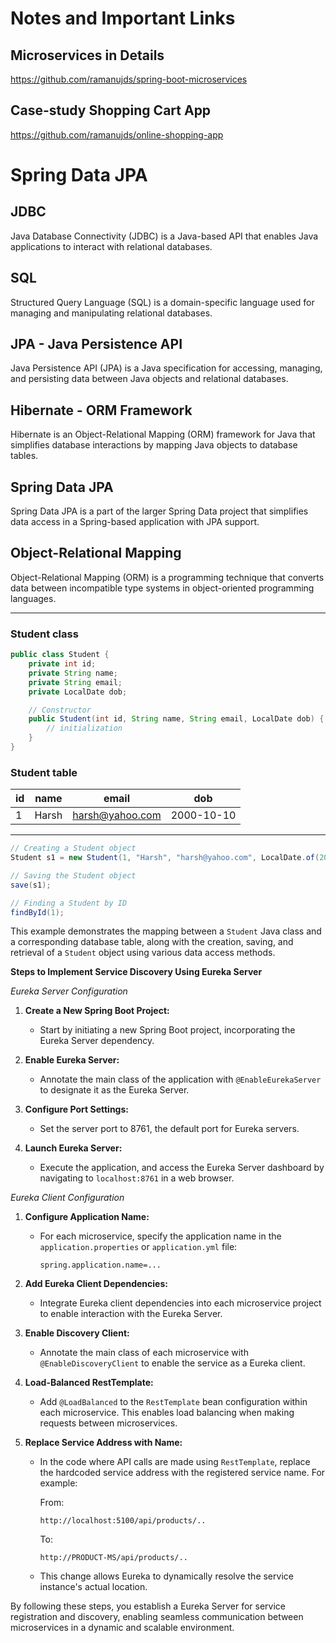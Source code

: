 # Notes and Important Links

## Microservices in Details

https://github.com/ramanujds/spring-boot-microservices

## Case-study Shopping Cart App

https://github.com/ramanujds/online-shopping-app

# Spring Data JPA

## JDBC

Java Database Connectivity (JDBC) is a Java-based API that enables Java applications to interact with relational databases.

## SQL

Structured Query Language (SQL) is a domain-specific language used for managing and manipulating relational databases.

## JPA - Java Persistence API

Java Persistence API (JPA) is a Java specification for accessing, managing, and persisting data between Java objects and relational databases.

## Hibernate - ORM Framework

Hibernate is an Object-Relational Mapping (ORM) framework for Java that simplifies database interactions by mapping Java objects to database tables.

## Spring Data JPA

Spring Data JPA is a part of the larger Spring Data project that simplifies data access in a Spring-based application with JPA support.

## Object-Relational Mapping

Object-Relational Mapping (ORM) is a programming technique that converts data between incompatible type systems in object-oriented programming languages.

---

### Student class

```java
public class Student {
    private int id;
    private String name;
    private String email;
    private LocalDate dob;

    // Constructor
    public Student(int id, String name, String email, LocalDate dob) {
        // initialization
    }
}
```

### Student table

| id  | name  | email              | dob       |
| --- | ----- | ------------------ | --------- |
| 1   | Harsh | harsh@yahoo.com    | 2000-10-10 |

---

```java
// Creating a Student object
Student s1 = new Student(1, "Harsh", "harsh@yahoo.com", LocalDate.of(2000, 10, 10));

// Saving the Student object
save(s1);

// Finding a Student by ID
findById(1);
```

This example demonstrates the mapping between a `Student` Java class and a corresponding database table, along with the creation, saving, and retrieval of a `Student` object using various data access methods.


**Steps to Implement Service Discovery Using Eureka Server**

*Eureka Server Configuration*

1. **Create a New Spring Boot Project:**
   - Start by initiating a new Spring Boot project, incorporating the Eureka Server dependency.

2. **Enable Eureka Server:**
   - Annotate the main class of the application with `@EnableEurekaServer` to designate it as the Eureka Server.

3. **Configure Port Settings:**
   - Set the server port to 8761, the default port for Eureka servers.

4. **Launch Eureka Server:**
   - Execute the application, and access the Eureka Server dashboard by navigating to `localhost:8761` in a web browser.

*Eureka Client Configuration*

1. **Configure Application Name:**
   - For each microservice, specify the application name in the `application.properties` or `application.yml` file:

     ```properties
     spring.application.name=...
     ```

2. **Add Eureka Client Dependencies:**
   - Integrate Eureka client dependencies into each microservice project to enable interaction with the Eureka Server.

3. **Enable Discovery Client:**
   - Annotate the main class of each microservice with `@EnableDiscoveryClient` to enable the service as a Eureka client.

4. **Load-Balanced RestTemplate:**
   - Add `@LoadBalanced` to the `RestTemplate` bean configuration within each microservice. This enables load balancing when making requests between microservices.

5. **Replace Service Address with Name:**
   - In the code where API calls are made using `RestTemplate`, replace the hardcoded service address with the registered service name. For example:

     From:
     ```text
     http://localhost:5100/api/products/..
     ```

     To:
     ```text
     http://PRODUCT-MS/api/products/..
     ```

   - This change allows Eureka to dynamically resolve the service instance's actual location.

By following these steps, you establish a Eureka Server for service registration and discovery, enabling seamless communication between microservices in a dynamic and scalable environment.
